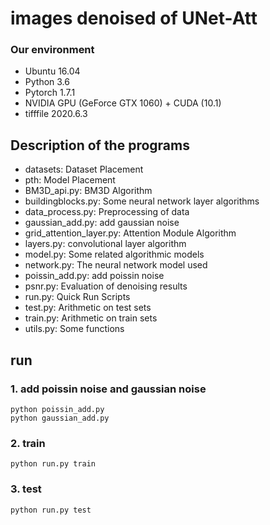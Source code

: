 # images denoised of UNet-Att

### Our environment 

* Ubuntu 16.04 
* Python 3.6
* Pytorch 1.7.1
* NVIDIA GPU (GeForce GTX 1060) + CUDA (10.1)
* tifffile 2020.6.3

## Description of the programs
- datasets: Dataset Placement
- pth: Model Placement
- BM3D_api.py: BM3D Algorithm
- buildingblocks.py: Some neural network layer algorithms
- data_process.py: Preprocessing of data
- gaussian_add.py: add gaussian noise
- grid_attention_layer.py: Attention Module Algorithm
- layers.py: convolutional layer algorithm
- model.py: Some related algorithmic models
- network.py: The neural network model used
- poissin_add.py: add poissin noise
- psnr.py: Evaluation of denoising results
- run.py: Quick Run Scripts
- test.py: Arithmetic on test sets
- train.py: Arithmetic on train sets
- utils.py: Some functions


## run
### 1. add poissin noise and gaussian noise

```
python poissin_add.py 
python gaussian_add.py
```

### 2. train

```
python run.py train
```

### 3. test

```
python run.py test
```
